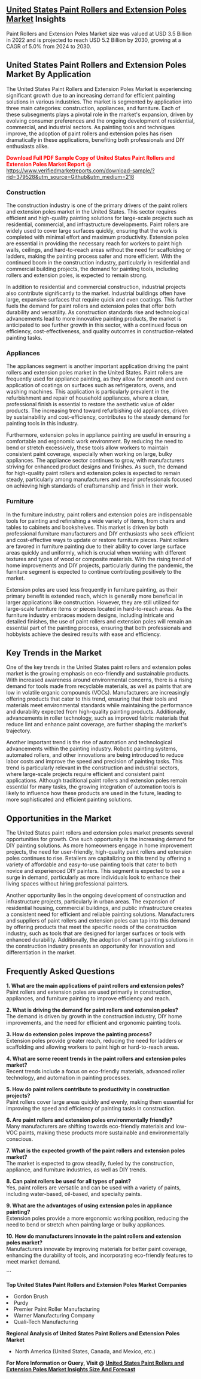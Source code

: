 <h2><a href="https://www.verifiedmarketreports.com/download-sample/?rid=379528&amp;utm_source=Github&amp;utm_medium=218" target="_blank">United States Paint Rollers and Extension Poles Market</a> Insights</h2><p>Paint Rollers and Extension Poles Market size was valued at USD 3.5 Billion in 2022 and is projected to reach USD 5.2 Billion by 2030, growing at a CAGR of 5.0% from 2024 to 2030.</p><p> <h2>United States Paint Rollers and Extension Poles Market By Application</h2> <p>The United States Paint Rollers and Extension Poles Market is experiencing significant growth due to an increasing demand for efficient painting solutions in various industries. The market is segmented by application into three main categories: construction, appliances, and furniture. Each of these subsegments plays a pivotal role in the market's expansion, driven by evolving consumer preferences and the ongoing development of residential, commercial, and industrial sectors. As painting tools and techniques improve, the adoption of paint rollers and extension poles has risen dramatically in these applications, benefiting both professionals and DIY enthusiasts alike.</p> <p><p><span class=""><span style="color: #ff0000;"><strong>Download Full PDF Sample Copy of United States Paint Rollers and Extension Poles Market Report</strong> @ </span><a href="https://www.verifiedmarketreports.com/download-sample/?rid=379528&amp;utm_source=Github&amp;utm_medium=218" target="_blank">https://www.verifiedmarketreports.com/download-sample/?rid=379528&amp;utm_source=Github&amp;utm_medium=218</a></span></p></p> <h3>Construction</h3> <p>The construction industry is one of the primary drivers of the paint rollers and extension poles market in the United States. This sector requires efficient and high-quality painting solutions for large-scale projects such as residential, commercial, and infrastructure developments. Paint rollers are widely used to cover large surfaces quickly, ensuring that the work is completed with minimal effort and maximum productivity. Extension poles are essential in providing the necessary reach for workers to paint high walls, ceilings, and hard-to-reach areas without the need for scaffolding or ladders, making the painting process safer and more efficient. With the continued boom in the construction industry, particularly in residential and commercial building projects, the demand for painting tools, including rollers and extension poles, is expected to remain strong.</p> <p>In addition to residential and commercial construction, industrial projects also contribute significantly to the market. Industrial buildings often have large, expansive surfaces that require quick and even coatings. This further fuels the demand for paint rollers and extension poles that offer both durability and versatility. As construction standards rise and technological advancements lead to more innovative painting products, the market is anticipated to see further growth in this sector, with a continued focus on efficiency, cost-effectiveness, and quality outcomes in construction-related painting tasks.</p> <h3>Appliances</h3> <p>The appliances segment is another important application driving the paint rollers and extension poles market in the United States. Paint rollers are frequently used for appliance painting, as they allow for smooth and even application of coatings on surfaces such as refrigerators, ovens, and washing machines. This application is particularly prevalent in the refurbishment and repair of household appliances, where a clean, professional finish is essential to restore the aesthetic value of older products. The increasing trend toward refurbishing old appliances, driven by sustainability and cost-efficiency, contributes to the steady demand for painting tools in this industry.</p> <p>Furthermore, extension poles in appliance painting are useful in ensuring a comfortable and ergonomic work environment. By reducing the need to bend or stretch excessively, these tools allow workers to maintain consistent paint coverage, especially when working on large, bulky appliances. The appliance sector continues to grow, with manufacturers striving for enhanced product designs and finishes. As such, the demand for high-quality paint rollers and extension poles is expected to remain steady, particularly among manufacturers and repair professionals focused on achieving high standards of craftsmanship and finish in their work.</p> <h3>Furniture</h3> <p>In the furniture industry, paint rollers and extension poles are indispensable tools for painting and refinishing a wide variety of items, from chairs and tables to cabinets and bookshelves. This market is driven by both professional furniture manufacturers and DIY enthusiasts who seek efficient and cost-effective ways to update or restore furniture pieces. Paint rollers are favored in furniture painting due to their ability to cover large surface areas quickly and uniformly, which is crucial when working with different textures and types of wood or composite materials. With the rising trend of home improvements and DIY projects, particularly during the pandemic, the furniture segment is expected to continue contributing positively to the market.</p> <p>Extension poles are used less frequently in furniture painting, as their primary benefit is extended reach, which is generally more beneficial in larger applications like construction. However, they are still utilized for large-scale furniture items or pieces located in hard-to-reach areas. As the furniture industry embraces modern designs, including intricate and detailed finishes, the use of paint rollers and extension poles will remain an essential part of the painting process, ensuring that both professionals and hobbyists achieve the desired results with ease and efficiency.</p> <h2>Key Trends in the Market</h2> <p>One of the key trends in the United States paint rollers and extension poles market is the growing emphasis on eco-friendly and sustainable products. With increased awareness around environmental concerns, there is a rising demand for tools made from recyclable materials, as well as paints that are low in volatile organic compounds (VOCs). Manufacturers are increasingly offering products that cater to this trend, ensuring that their tools and materials meet environmental standards while maintaining the performance and durability expected from high-quality painting products. Additionally, advancements in roller technology, such as improved fabric materials that reduce lint and enhance paint coverage, are further shaping the market's trajectory.</p> <p>Another important trend is the rise of automation and technological advancements within the painting industry. Robotic painting systems, automated rollers, and other innovations are being introduced to reduce labor costs and improve the speed and precision of painting tasks. This trend is particularly relevant in the construction and industrial sectors, where large-scale projects require efficient and consistent paint applications. Although traditional paint rollers and extension poles remain essential for many tasks, the growing integration of automation tools is likely to influence how these products are used in the future, leading to more sophisticated and efficient painting solutions.</p> <h2>Opportunities in the Market</h2> <p>The United States paint rollers and extension poles market presents several opportunities for growth. One such opportunity is the increasing demand for DIY painting solutions. As more homeowners engage in home improvement projects, the need for user-friendly, high-quality paint rollers and extension poles continues to rise. Retailers are capitalizing on this trend by offering a variety of affordable and easy-to-use painting tools that cater to both novice and experienced DIY painters. This segment is expected to see a surge in demand, particularly as more individuals look to enhance their living spaces without hiring professional painters.</p> <p>Another opportunity lies in the ongoing development of construction and infrastructure projects, particularly in urban areas. The expansion of residential housing, commercial buildings, and public infrastructure creates a consistent need for efficient and reliable painting solutions. Manufacturers and suppliers of paint rollers and extension poles can tap into this demand by offering products that meet the specific needs of the construction industry, such as tools that are designed for larger surfaces or tools with enhanced durability. Additionally, the adoption of smart painting solutions in the construction industry presents an opportunity for innovation and differentiation in the market.</p> <h2>Frequently Asked Questions</h2> <p><strong>1. What are the main applications of paint rollers and extension poles?</strong><br>Paint rollers and extension poles are used primarily in construction, appliances, and furniture painting to improve efficiency and reach.</p> <p><strong>2. What is driving the demand for paint rollers and extension poles?</strong><br>The demand is driven by growth in the construction industry, DIY home improvements, and the need for efficient and ergonomic painting tools.</p> <p><strong>3. How do extension poles improve the painting process?</strong><br>Extension poles provide greater reach, reducing the need for ladders or scaffolding and allowing workers to paint high or hard-to-reach areas.</p> <p><strong>4. What are some recent trends in the paint rollers and extension poles market?</strong><br>Recent trends include a focus on eco-friendly materials, advanced roller technology, and automation in painting processes.</p> <p><strong>5. How do paint rollers contribute to productivity in construction projects?</strong><br>Paint rollers cover large areas quickly and evenly, making them essential for improving the speed and efficiency of painting tasks in construction.</p> <p><strong>6. Are paint rollers and extension poles environmentally friendly?</strong><br>Many manufacturers are shifting towards eco-friendly materials and low-VOC paints, making these products more sustainable and environmentally conscious.</p> <p><strong>7. What is the expected growth of the paint rollers and extension poles market?</strong><br>The market is expected to grow steadily, fueled by the construction, appliance, and furniture industries, as well as DIY trends.</p> <p><strong>8. Can paint rollers be used for all types of paint?</strong><br>Yes, paint rollers are versatile and can be used with a variety of paints, including water-based, oil-based, and specialty paints.</p> <p><strong>9. What are the advantages of using extension poles in appliance painting?</strong><br>Extension poles provide a more ergonomic working position, reducing the need to bend or stretch when painting large or bulky appliances.</p> <p><strong>10. How do manufacturers innovate in the paint rollers and extension poles market?</strong><br>Manufacturers innovate by improving materials for better paint coverage, enhancing the durability of tools, and incorporating eco-friendly features to meet market demand.</p> ```</p><p><strong>Top United States Paint Rollers and Extension Poles Market Companies</strong></p><div data-test-id=""><p><li>Gordon Brush</li><li> Purdy</li><li> Premier Paint Roller Manufacturing</li><li> Warner Manufacturing Company</li><li> Quali-Tech Manufacturing</li></p><div><strong>Regional Analysis of&nbsp;United States Paint Rollers and Extension Poles Market</strong></div><ul><li dir="ltr"><p dir="ltr">North America&nbsp;(United States, Canada, and Mexico, etc.)</p></li></ul><p><strong>For More Information or Query, Visit @&nbsp;</strong><strong><a href="https://www.verifiedmarketreports.com/product/paint-rollers-and-extension-poles-market/?utm_source=Github&amp;utm_medium=218" target="_blank">United States Paint Rollers and Extension Poles Market Insights Size And Forecast</a></strong></p></div>
